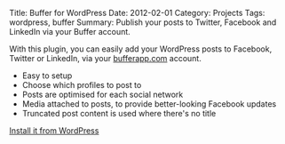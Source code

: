 Title: Buffer for WordPress
Date: 2012-02-01
Category: Projects
Tags: wordpress, buffer
Summary: Publish your posts to Twitter, Facebook and LinkedIn via your Buffer account.

With this plugin, you can easily add your WordPress posts to Facebook, Twitter
or LinkedIn, via your [bufferapp.com](http://bufferapp.com) account.

* Easy to setup
* Choose which profiles to post to
* Posts are optimised for each social network
* Media attached to posts, to provide better-looking Facebook updates
* Truncated post content is used where there's no title

<a class="btn" href="https://wordpress.org/plugins/post-to-buffer/">
    <span class="octicon octicon-cloud-download"></span>
    Install it from WordPress
</a>
